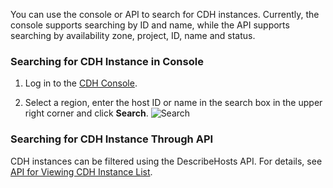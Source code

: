 ﻿You can use the console or API to search for CDH instances. Currently, the console supports searching by ID and name, while the API supports searching by availability zone, project, ID, name and status.

### Searching for CDH Instance in Console
1. Log in to the [CDH Console](https://console.cloud.tencent.com/cvm/cdh).

2. Select a region, enter the host ID or name in the search box in the upper right corner and click **Search**.
![Search](https://main.qcloudimg.com/raw/cb87073b1e56413203aff6a224c605f8.png)

### Searching for CDH Instance Through API
CDH instances can be filtered using the DescribeHosts API. For details, see [API for Viewing CDH Instance List](https://intl.cloud.tencent.com/document/api/213/16474).
